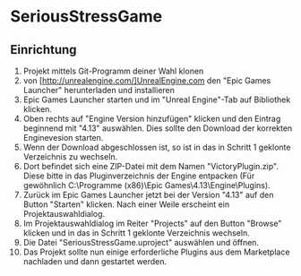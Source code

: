 # SeriousStressGame

## Einrichtung

1. Projekt mittels Git-Programm deiner Wahl klonen
2. von [http://unrealengine.com/]UnrealEngine.com den "Epic Games Launcher" herunterladen und installieren
3. Epic Games Launcher starten und im "Unreal Engine"-Tab auf Bibliothek klicken.
4. Oben rechts auf "Engine Version hinzufügen" klicken und den Eintrag beginnend mit "4.13" auswählen. Dies sollte den Download der korrekten Enginevesion starten.
5. Wenn der Download abgeschlossen ist, so ist in das in Schritt 1 geklonte Verzeichnis zu wechseln.
6. Dort befindet sich eine ZIP-Datei mit dem Namen "VictoryPlugin.zip". Diese bitte in das Pluginverzeichnis der Engine entpacken (Für gewöhnlich C:\Programme (x86)\Epic Games\4.13\Engine\Plugins).
7. Zurück im Epic Games Launcher jetzt bei der Version "4.13" auf den Button "Starten" klicken. Nach einer Weile erscheint ein Projektauswahldialog.
8. Im Projektauswahldialog im Reiter "Projects" auf den Button "Browse" klicken und in das in Schritt 1 geklonte Verzeichnis wechseln.
9. Die Datei "SeriousStressGame.uproject" auswählen und öffnen.
10. Das Projekt sollte nun einige erforderliche Plugins aus dem Marketplace nachladen und dann gestartet werden.

